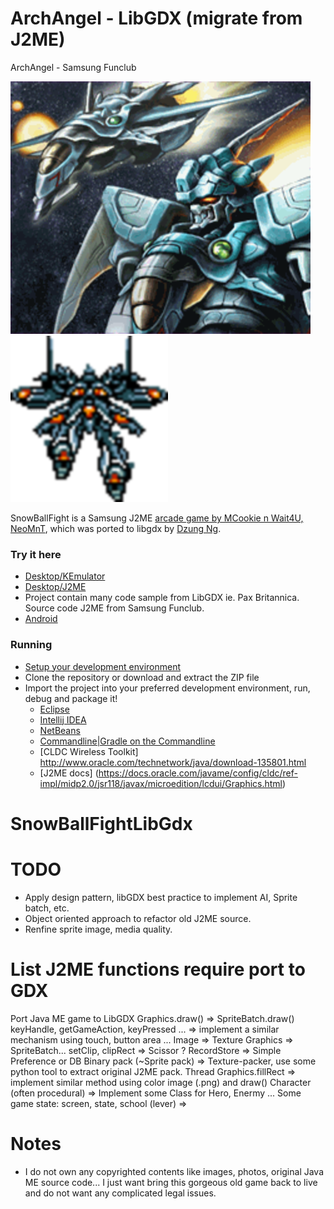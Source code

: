 ArchAngel - LibGDX (migrate from J2ME)
====================

  ArchAngel - Samsung Funclub

![archangel](https://github.com/Legio-Augusta/ArchAngel_LibGDX/blob/master/android/assets/intro_00.png)
![arch-angel](https://github.com/Legio-Augusta/ArchAngel_LibGDX/blob/master/android/assets/screen_2.png)

SnowBallFight is a Samsung J2ME [arcade game by MCookie n Wait4U, NeoMnT](http://www.samsung.com/be/funclub/), which was ported to libgdx by [Dzung Ng](http://cheatortrick.blogspot.com/).

### Try it here
  * [Desktop/KEmulator](https://drive.google.com/file/d/0B9XwFe7bHCQ0OEJhVm1sNDFCRlk/view?usp=sharing)
  * [Desktop/J2ME](https://github.com/dungnv53/SnowBallFight)
  * Project contain many code sample from LibGDX ie. Pax Britannica. Source code J2ME from Samsung Funclub.
  * [Android](http://libgdx.badlogicgames.com/demos/paxbritannica/paxbritannica.apk)

### Running
* [Setup your development environment](https://github.com/libgdx/libgdx/wiki)
* Clone the repository or download and extract the ZIP file
* Import the project into your preferred development environment, run, debug and package it!
  * [Eclipse](https://github.com/libgdx/libgdx/wiki/Gradle-and-Eclipse)
  * [Intellij IDEA](https://github.com/libgdx/libgdx/wiki/Gradle-and-Intellij-IDEA)
  * [NetBeans](https://github.com/libgdx/libgdx/wiki/Gradle-and-NetBeans)
  * [Commandline|Gradle on the Commandline](https://github.com/libgdx/libgdx/wiki/Gradle-on-the-Commandline)
  * [CLDC Wireless Toolkit] http://www.oracle.com/technetwork/java/download-135801.html
  * [J2ME docs] (https://docs.oracle.com/javame/config/cldc/ref-impl/midp2.0/jsr118/javax/microedition/lcdui/Graphics.html)
# SnowBallFightLibGdx

# TODO
 * Apply design pattern, libGDX best practice to implement AI, Sprite batch, etc.
 * Object oriented approach to refactor old J2ME source.
 * Renfine sprite image, media quality.


# List J2ME functions require port to GDX
Port Java ME game to LibGDX
Graphics.draw() => SpriteBatch.draw()
keyHandle, getGameAction, keyPressed ... => implement a similar mechanism using touch, button area ...
Image           => Texture
Graphics        => SpriteBatch...
setClip, clipRect => Scissor ?
RecordStore     => Simple Preference or DB
Binary pack (~Sprite pack) => Texture-packer, use some python tool to extract original J2ME pack.
Thread
Graphics.fillRect  => implement similar method using color image (.png) and draw()
Character (often procedural) => Implement some Class for Hero, Enermy ...
Some game state: screen, state, school (lever) =>

# Notes
* I do not own any copyrighted contents like images, photos, original Java ME source code... I just want bring this gorgeous old game back to live and do not want any complicated legal issues.
